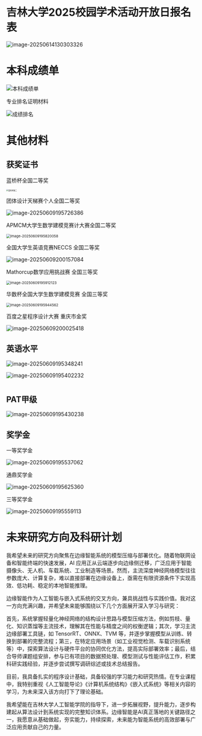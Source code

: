 

# 吉林大学2025校园学术活动开放日报名表

![image-20250614130303326](./assets/image-20250614130303326.png)

# 本科成绩单

![本科成绩单](./assets/本科成绩单-1749706809493-4.jpg)



专业排名证明材料

![成绩排名](./assets/成绩排名-1749706889411-9.jpg)



# 其他材料

## 获奖证书

蓝桥杯全国二等奖

<img src="./assets/蓝桥杯国二.jpg" alt="蓝桥杯国二" style="zoom: 33%;" />



团体设计天梯赛个人全国二等奖

![image-20250609195726386](./assets/image-20250609195726386.png)

APMCM大学生数学建模竞赛计大赛全国二等奖

<img src="./assets/image-20250609195820058.png" alt="image-20250609195820058" style="zoom:67%;" />

全国大学生英语竞赛NECCS 全国二等奖

![image-20250609200157084](./assets/image-20250609200157084.png)



Mathorcup数学应用挑战赛 全国三等奖

<img src="./assets/image-20250609195912123.png" alt="image-20250609195912123" style="zoom:67%;" />



华数杯全国大学生数学建模竞赛 全国三等奖

<img src="./assets/image-20250609195944562.png" alt="image-20250609195944562" style="zoom:67%;" />





百度之星程序设计大赛 重庆市金奖

![image-20250609200025418](./assets/image-20250609200025418.png)



## 英语水平



![image-20250609195348241](./assets/image-20250609195348241.png)





![image-20250609195402232](./assets/image-20250609195402232.png)

#



## PAT甲级

![image-20250609195430238](./assets/image-20250609195430238.png)



## 奖学金

一等奖学金

![image-20250609195537062](./assets/image-20250609195537062.png)

通鼎奖学金

![image-20250609195625360](./assets/image-20250609195625360.png)

三等奖学金

![image-20250609195559113](./assets/image-20250609195559113.png)





# 未来研究方向及科研计划

我希望未来的研究方向聚焦在边缘智能系统的模型压缩与部署优化。随着物联网设备和智能终端的快速发展，AI 应用正从云端逐步向边缘侧迁移，广泛应用于智能摄像头、无人机、车载系统、工业制造等场景。然而，主流深度神经网络模型往往参数庞大、计算复杂，难以直接部署在边缘设备上，亟需在有限资源条件下实现高效、低功耗、稳定的本地智能推理。

边缘智能作为人工智能与嵌入式系统的交叉方向，兼具挑战性与实践价值。我对这一方向充满兴趣，并希望未来能够围绕以下几个方面展开深入学习与研究：

首先，系统掌握轻量化神经网络的结构设计思路与模型压缩方法，例如剪枝、量化、知识蒸馏等主流技术，理解其在性能与精度之间的权衡逻辑；其次，学习主流边缘部署工具链，如 TensorRT、ONNX、TVM 等，并逐步掌握模型从训练、转换到部署的完整流程；第三，在特定应用场景（如工业视觉检测、车载识别系统等）中，探索算法设计与硬件平台的协同优化方法，提高实际部署效率；最后，结合导师课题组安排，参与已有项目的数据预处理、模型测试与性能评估工作，积累科研实践经验，并逐步尝试撰写调研综述或技术总结报告。

目前，我具备扎实的程序设计基础，具备较强的学习能力和研究热情。在专业课程中，我特别重视《人工智能导论》《计算机系统结构》《嵌入式系统》等相关内容的学习，为未来深入该方向打下了理论基础。

我希望能在吉林大学人工智能学院的指导下，进一步拓展视野，提升能力，逐步构建起从算法设计到系统实现的完整知识体系。边缘智能是AI真正落地的关键路径之一，我愿意从基础做起，夯实能力，持续探索，未来能为智能系统的高效部署与广泛应用贡献自己的力量。







